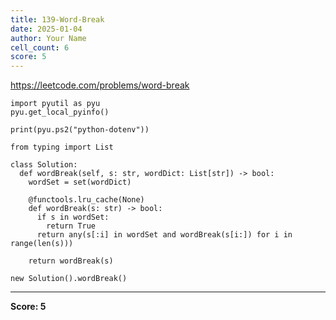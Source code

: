 ```yaml
---
title: 139-Word-Break
date: 2025-01-04
author: Your Name
cell_count: 6
score: 5
---
```


https://leetcode.com/problems/word-break


```
import pyutil as pyu
pyu.get_local_pyinfo()
```


```
print(pyu.ps2("python-dotenv"))
```


```
from typing import List
```


```
class Solution:
  def wordBreak(self, s: str, wordDict: List[str]) -> bool:
    wordSet = set(wordDict)

    @functools.lru_cache(None)
    def wordBreak(s: str) -> bool:
      if s in wordSet:
        return True
      return any(s[:i] in wordSet and wordBreak(s[i:]) for i in range(len(s)))

    return wordBreak(s)
```


```
new Solution().wordBreak()
```


---
**Score: 5**